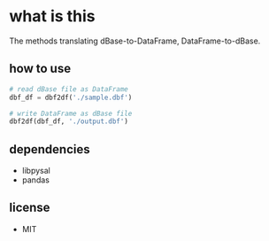 # what is this

The methods translating dBase-to-DataFrame, DataFrame-to-dBase.

## how to use

```python
# read dBase file as DataFrame
dbf_df = dbf2df('./sample.dbf')
```

```python
# write DataFrame as dBase file
dbf2df(dbf_df, './output.dbf')
```

## dependencies

-   libpysal
-   pandas

## license

-   MIT
